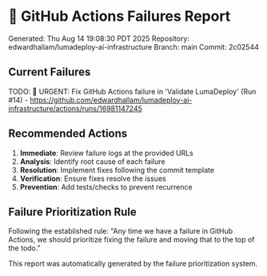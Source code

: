 # 🚨 GitHub Actions Failures Report

Generated: Thu Aug 14 19:08:30 PDT 2025
Repository: edwardhallam/lumadeploy-ai-infrastructure
Branch: main
Commit: 2c02544

## Current Failures

TODO: 🚨 URGENT: Fix GitHub Actions failure in 'Validate LumaDeploy' (Run #14) - https://github.com/edwardhallam/lumadeploy-ai-infrastructure/actions/runs/16981147245

## Recommended Actions

1. **Immediate**: Review failure logs at the provided URLs
2. **Analysis**: Identify root cause of each failure
3. **Resolution**: Implement fixes following the commit template
4. **Verification**: Ensure fixes resolve the issues
5. **Prevention**: Add tests/checks to prevent recurrence

## Failure Prioritization Rule

Following the established rule: "Any time we have a failure in GitHub Actions,
we should prioritize fixing the failure and moving that to the top of the todo."

This report was automatically generated by the failure prioritization system.
